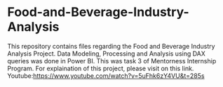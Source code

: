 # Food-and-Beverage-Industry-Analysis

This repository contains files regarding the Food and Beverage Industry Analysis Project. Data Modeling, Processing and Analysis using DAX queries was done in Power BI.
This was task 3 of Mentorness Internship Program. For explaination of this project, please visit on this link. Youtube:https://www.youtube.com/watch?v=5uFhk6zY4VU&t=285s 
